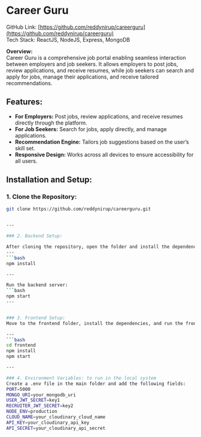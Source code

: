 # Career Guru

GitHub Link: [https://github.com/reddynirup/careerguru](https://github.com/reddynirup/careerguru)  
Tech Stack: ReactJS, NodeJS, Express, MongoDB  

**Overview:**  
Career Guru is a comprehensive job portal enabling seamless interaction between employers and job seekers. It allows employers to post jobs, review applications, and receive resumes, while job seekers can search and apply for jobs, manage their applications, and receive tailored recommendations.

## Features:
- **For Employers:** Post jobs, review applications, and receive resumes directly through the platform.
- **For Job Seekers:** Search for jobs, apply directly, and manage applications.
- **Recommendation Engine:** Tailors job suggestions based on the user’s skill set.
- **Responsive Design:** Works across all devices to ensure accessibility for all users.

## Installation and Setup:

### 1. Clone the Repository:

```bash
git clone https://github.com/reddynirup/careerguru.git


---

### 2. Backend Setup:

After cloning the repository, open the folder and install the dependencies:
---
```bash
npm install

---

Run the backend server:
```bash
npm start
---


### 3. Frontend Setup:
Move to the frontend folder, install the dependencies, and run the frontend:

---
```bash
cd frontend
npm install
npm start

---

### 4. Environment Variables: to run in the local system
Create a .env file in the main folder and add the following fields:
PORT=5000
MONGO_URI=your_mongodb_uri
USER_JWT_SECRET=key1
RECRUITER_JWT_SECRET=key2
NODE_ENV=production
CLOUD_NAME=your_cloudinary_cloud_name
API_KEY=your_cloudinary_api_key
API_SECRET=your_cloudinary_api_secret
